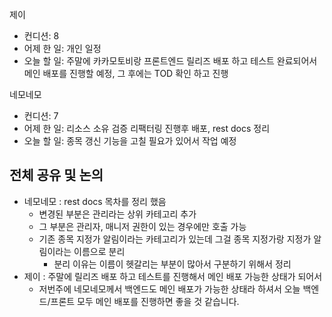 
제이
- 컨디션: 8
- 어제 한 일: 개인 일정
- 오늘 할 일: 주말에 카카모토비랑 프론트엔드 릴리즈 배포 하고 테스트 완료되어서 메인 배포를 진행할 예정, 그 후에는 TOD 확인 하고 진행

네모네모
- 컨디션: 7
- 어제 한 일: 리소스 소유 검증 리팩터링 진행후 배포, rest docs 정리
- 오늘 할 일: 종목 갱신 기능을 고칠 필요가 있어서 작업 예정

## 전체 공유 및 논의
- 네모네모 : rest docs 목차를 정리 했음
	- 변경된 부분은 관리라는 상위 카테고리 추가
	- 그 부분은 관리자, 매니저 권한이 있는 경우에만 호출 가능
	- 기존 종목 지정가 알림이라는 카테고리가 있는데 그걸 종목 지정가랑 지정가 알림이라는 이름으로 분리
		- 분리 이유는 이름이 헷갈리는 부분이 많아서 구분하기 위해서 정리
- 제이 : 주말에 릴리즈 배포 하고 테스트를 진행해서 메인 배포 가능한 상태가 되어서
	- 저번주에 네모네모께서 백엔드도 메인 배포가 가능한 상태라 하셔서 오늘 백엔드/프론트 모두 메인 배포를 진행하면 좋을 것 같습니다.